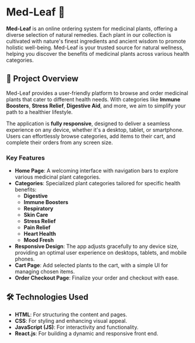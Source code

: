 # Med-Leaf 🌿

**Med-Leaf** is an online ordering system for medicinal plants, offering a diverse selection of natural remedies. Each plant in our collection is cultivated with nature's finest ingredients and ancient wisdom to promote holistic well-being. Med-Leaf is your trusted source for natural wellness, helping you discover the benefits of medicinal plants across various health categories.

## 🌱 Project Overview

Med-Leaf provides a user-friendly platform to browse and order medicinal plants that cater to different health needs. With categories like **Immune Boosters**, **Stress Relief**, **Digestive Aid**, and more, we aim to simplify your path to a healthier lifestyle. 

The application is **fully responsive**, designed to deliver a seamless experience on any device, whether it's a desktop, tablet, or smartphone. Users can effortlessly browse categories, add items to their cart, and complete their orders from any screen size.

### Key Features

- **Home Page**: A welcoming interface with navigation bars to explore various medicinal plant categories.
- **Categories**: Specialized plant categories tailored for specific health benefits:
  - **Digestive**
  - **Immune Boosters**
  - **Respiratory**
  - **Skin Care**
  - **Stress Relief**
  - **Pain Relief**
  - **Heart Health**
  - **Mood Fresh**
- **Responsive Design**: The app adjusts gracefully to any device size, providing an optimal user experience on desktops, tablets, and mobile phones.
- **Cart Page**: Add selected plants to the cart, with a simple UI for managing chosen items.
- **Order Checkout Page**: Finalize your order and checkout with ease.

## 🛠️ Technologies Used

- **HTML**: For structuring the content and pages.
- **CSS**: For styling and enhancing visual appeal.
- **JavaScript (JS)**: For interactivity and functionality.
- **React.js**: For building a dynamic and responsive front end.
